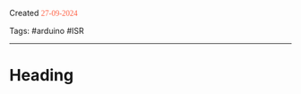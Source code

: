 
Created <font style="color:tomato; font-family:Consolas;">27-09-2024</font>

Tags: #arduino #ISR

****

# Heading 

